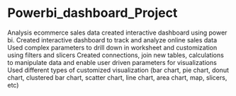 # Powerbi_dashboard_Project

Analysis ecommerce sales data created interactive dashboard using power bi. Created interactive dashboard to track and analyze online sales data Used complex parameters to drill down in worksheet and customization using filters and slicers Created connections, join new tables, calculations to manipulate data and enable user driven parameters for visualizations Used different types of customized visualization (bar chart, pie chart, donut chart, clustered bar chart, scatter chart, line chart, area chart, map, slicers, etc)
